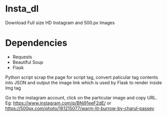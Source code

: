# Insta_dl
Download Full size HD Instagram and 500.px Images 

# Dependencies
* Requests
* Beautiful Soup
* Flask

Python script scrap the page for script tag, convert paticular tag contents into JSON and output the image link which is used by Flask to render inside Img tag

Go to the instagram account, click on the particular image and copy URL. Eg: https://www.instagram.com/p/BNj91eeF2dE/ or https://500px.com/photo/161215077/warm-lit-burrow-by-charul-passey



